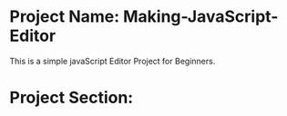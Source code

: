 # Project Name: Making-JavaScript-Editor
This is a simple javaScript Editor Project for Beginners.

# Project Section:
